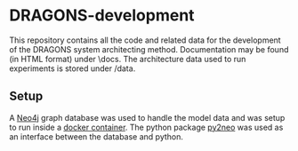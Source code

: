 
# DRAGONS-development
This repository contains all the code and related data for the development of the DRAGONS system architecting method. Documentation may be found (in HTML format) under \docs. The architecture data used to run experiments is stored under /data.

## Setup
A [Neo4j](https://neo4j.com/) graph database was used to handle the model data and was setup to run inside a [docker container](https://neo4j.com/docs/operations-manual/current/docker/). The python package [py2neo](https://py2neo.org/2021.1/) was used as an interface between the database and python. 
